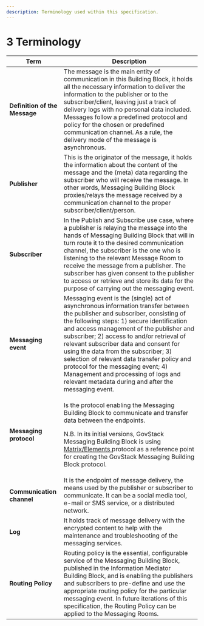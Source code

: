 ```yaml
---
description: Terminology used within this specification.
---
```


# 3 Terminology

| Term                          | Description                                                                                                                                                                                                                                                                                                                                                                                                                                                                                                                          |
| ----------------------------- | ------------------------------------------------------------------------------------------------------------------------------------------------------------------------------------------------------------------------------------------------------------------------------------------------------------------------------------------------------------------------------------------------------------------------------------------------------------------------------------------------------------------------------------ |
| **Definition of the Message** | The message is the main entity of communication in this Building Block, it holds all the necessary information to deliver the information to the publisher or to the subscriber/client, leaving just a track of delivery logs with no personal data included. Messages follow a predefined protocol and policy for the chosen or predefined communication channel. As a rule, the delivery mode of the message is asynchronous.                                                                                                      |
| **Publisher**                 | This is the originator of the message, it holds the information about the content of the message and the (meta) data regarding the subscriber who will receive the message. In other words, Messaging Building Block proxies/relays the message received by a communication channel to the proper subscriber/client/person.                                                                                                                                                                                                          |
| **Subscriber**                | In the Publish and Subscribe use case, where a publisher is relaying the message into the hands of Messaging Building Block that will in turn route it to the desired communication channel, the subscriber is the one who is listening to the relevant Message Room to receive the message from a publisher. The subscriber has given consent to the publisher to access or retrieve and store its data for the purpose of carrying out the messaging event.                                                                        |
| **Messaging event**           | Messaging event is the (single) act of asynchronous information transfer between the publisher and subscriber, consisting of the following steps: 1) secure identification and access management of the publisher and subscriber; 2) access to and/or retrieval of relevant subscriber data and consent for using the data from the subscriber; 3) selection of relevant data transfer policy and protocol for the messaging event; 4) Management and processing of logs and relevant metadata during and after the messaging event. |
| **Messaging protocol**        | <p>Is the protocol enabling the Messaging Building Block to communicate and transfer data between the endpoints.</p><p>N.B. In its initial versions, GovStack Messaging Building Block is using <a href="https://matrix.org/">Matrix/Elements </a>protocol as a reference point for creating the GovStack Messaging Building Block protocol.</p>                                                                                                                                                                                     |
| **Communication channel**     | It is the endpoint of message delivery, the means used by the publisher or subscriber to communicate. It can be a social media tool, e-mail or SMS service, or a distributed network.                                                                                                                                                                                                                                                                                                                                                |
| **Log**                       | It holds track of message delivery with the encrypted content to help with the maintenance and troubleshooting of the messaging services.                                                                                                                                                                                                                                                                                                                                                                                            |
| **Routing Policy**            | Routing policy is the essential, configurable service of the Messaging Building Block, published in the Information Mediator Building Block, and is enabling the publishers and subscribers to pre-define and use the appropriate routing policy for the particular messaging event. In future iterations of this specification, the Routing Policy can be applied to the Messaging Rooms.                                                                                                                                           |
